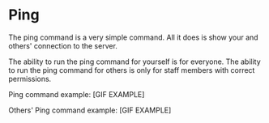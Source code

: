 # Ping

The ping command is a very simple command. All it does is show your and others' connection to the server.

The ability to run the ping command for yourself is for everyone. The ability to run the ping command for others is only for staff members with correct permissions.

Ping command example: \[GIF EXAMPLE\]

Others' Ping command example: \[GIF EXAMPLE\]


